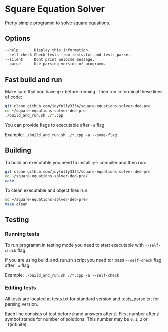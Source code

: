 # Square Equation Solver

Pretty simple programm to solve square equations.

## Options

```bash
--help       Display this information.
--self-check Check tests from tests.txt and tests_parse.
--silent     Dont print welocme message.
--parse      Use parsing version of programm.
```

## Fast build and run

Make sure that you have `g++` before running.
Then run in terminal these lines of code:

```bash
git clone github.com/joyfully3334/square-equations-solver-ded-pre
cd ~/square-equations-solver-ded-pre
./build_and_run.sh ./*.cpp
```

You can provide flags to executable after `-a` flag.

Example: `./build_and_run.sh ./*.cpp -a --some-flag`

## Building

To build an executable you need to install `g++` compiler and then run:

```bash
git clone github.com/joyfully3334/square-equations-solver-ded-pre
cd ~/square-equations-solver-ded-pre/
make
```

To clean executable and object files run:

```bash
cd ~/square-equations-solver-ded-pre/
make clean
```

## Testing

### Running tests

To run programm in testing mode you need to
start executable with `--self-check` flag.

If you are using build_and_run.sh script you need
tor pass `--self-check` flag after `-a` flag.

Example: `./build_and_run.sh ./*.cpp -a --self-check`

### Editing tests

All tests are located at tests.txt for standard version
and tests_parse.txt for parsing version.

Each line consists of test before `@` and answers after `@`.
First number after `@` symbol stands for number of solutions.
This number may be `0`, `1`, `2` or `-1`(infinite).
